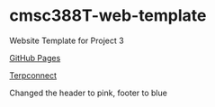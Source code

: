 # cmsc388T-web-template

Website Template for Project 3

[GitHub Pages](https://michaelko92.github.io)

[Terpconnect](https://terpconnect.umd.edu/~mikeko/)


Changed the header to pink, footer to blue
